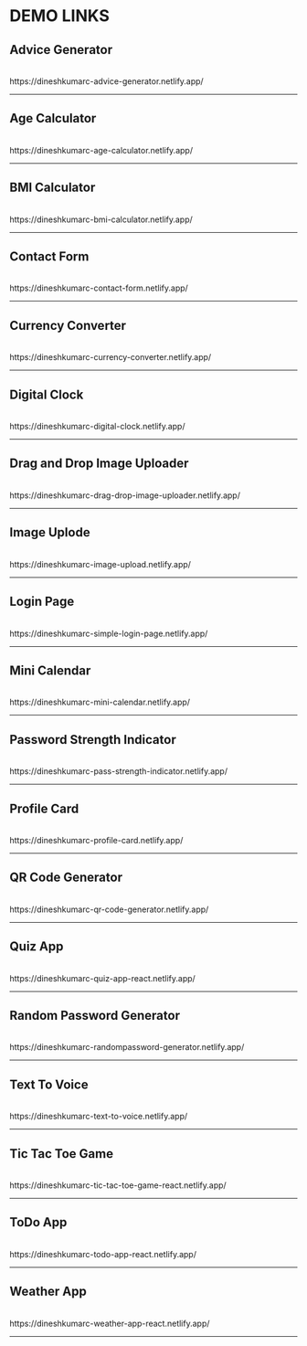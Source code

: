<h1>DEMO LINKS</h1>

<h2>Advice Generator</h2><br>
https://dineshkumarc-advice-generator.netlify.app/
<hr>

<h2>Age Calculator</h2><br>
  https://dineshkumarc-age-calculator.netlify.app/ 
<hr>

<h2>BMI Calculator</h2><br>
https://dineshkumarc-bmi-calculator.netlify.app/
<hr>

<h2>Contact Form</h2><br>
  https://dineshkumarc-contact-form.netlify.app/ 
<hr>

<h2>Currency Converter</h2><br>
https://dineshkumarc-currency-converter.netlify.app/
<hr>

<h2>Digital Clock</h2><br>
  https://dineshkumarc-digital-clock.netlify.app/
<hr>

<h2>Drag and Drop Image Uploader</h2><br>
  https://dineshkumarc-drag-drop-image-uploader.netlify.app/
<hr>

<h2>Image Uplode</h2><br>
  https://dineshkumarc-image-upload.netlify.app/
<hr>

<h2>Login Page</h2><br>
  https://dineshkumarc-simple-login-page.netlify.app/ 
<hr>

<h2>Mini Calendar</h2><br>
  https://dineshkumarc-mini-calendar.netlify.app/
<hr>

<h2>Password Strength Indicator</h2><br>
  https://dineshkumarc-pass-strength-indicator.netlify.app/
<hr>

<h2>Profile Card</h2><br>
  https://dineshkumarc-profile-card.netlify.app/
<hr>

<h2>QR Code Generator</h2><br>
  https://dineshkumarc-qr-code-generator.netlify.app/
<hr>

<h2>Quiz App</h2><br>
  https://dineshkumarc-quiz-app-react.netlify.app/
<hr>

<h2>Random Password Generator</h2><br>
  https://dineshkumarc-randompassword-generator.netlify.app/
<hr>

<h2>Text To Voice</h2><br>
  https://dineshkumarc-text-to-voice.netlify.app/
<hr>

<h2>Tic Tac Toe Game</h2><br>
  https://dineshkumarc-tic-tac-toe-game-react.netlify.app/
<hr>

<h2>ToDo App</h2><br>
  https://dineshkumarc-todo-app-react.netlify.app/
<hr>

<h2>Weather App</h2><br>
  https://dineshkumarc-weather-app-react.netlify.app/
<hr>



